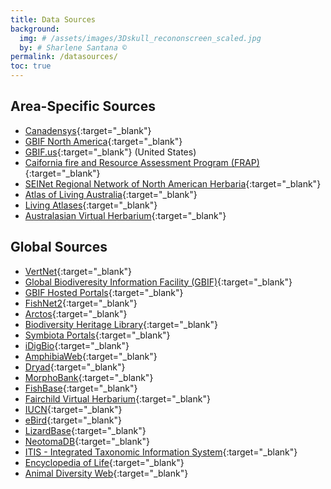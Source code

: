 ```yaml
---
title: Data Sources
background:
  img: # /assets/images/3Dskull_recononscreen_scaled.jpg
  by: # Sharlene Santana ©
permalink: /datasources/
toc: true
---
```


## Area-Specific Sources
- [Canadensys](https://www.canadensys.net/){:target="_blank"}
- [GBIF North America](https://www.gbif-north-america.org/){:target="_blank"}
- [GBIF.us](https://www.gbif.us/){:target="_blank"} (United States)
- [Caifornia fire and Resource Assessment Program (FRAP)](https://www.fire.ca.gov/what-we-do/fire-resource-assessment-program/gis-mapping-and-data-analytics){:target="_blank"}
- [SEINet Regional Network of North American Herbaria](https://symbiota.org/seinet/){:target="_blank"}
- [Atlas of Living Australia](https://www.ala.org.au/){:target="_blank"}
- [Living Atlases](https://living-atlases.gbif.org/participants/){:target="_blank"}
- [Australasian Virtual Herbarium](https://avh.chah.org.au/){:target="_blank"}

## Global Sources
- [VertNet](https://www.vertnet.org/){:target="_blank"}
- [Global Biodiveresity Information Facility (GBIF)](https://www.gbif.org/){:target="_blank"}
- [GBIF Hosted Portals](https://www.gbif.org/composition/4s2G3hhH1n3reU0yN0F8RF/hosted-portals-in-production){:target="_blank"}
- [FishNet2](https://www.fishnet2.net/){:target="_blank"}
- [Arctos](https://arctosdb.org/){:target="_blank"}
- [Biodiversity Heritage Library](https://www.biodiversitylibrary.org/){:target="_blank"}
- [Symbiota Portals](https://symbiota.org/symbiota-portals/){:target="_blank"}
- [iDigBio](https://portal.idigbio.org/){:target="_blank"}
- [AmphibiaWeb](https://amphibiaweb.org/){:target="_blank"}
- [Dryad](https://datadryad.org/){:target="_blank"}
- [MorphoBank](https://www.morphbank.net/){:target="_blank"}
- [FishBase](https://www.fishbase.org/search.php){:target="_blank"}
- [Fairchild Virtual Herbarium](http://www.virtualherbarium.org/vhportal.html){:target="_blank"}
- [IUCN](https://iucn.org/){:target="_blank"}
- [eBird](https://ebird.org/home){:target="_blank"}
- [LizardBase](http://lizardbase.org/){:target="_blank"}
- [NeotomaDB](https://www.neotomadb.org/){:target="_blank"}
- [ITIS - Integrated Taxonomic Information System](https://www.itis.gov/){:target="_blank"}
- [Encyclopedia of Life](https://eol.org/){:target="_blank"}
- [Animal Diversity Web](https://animaldiversity.ummz.umich.edu/){:target="_blank"}


